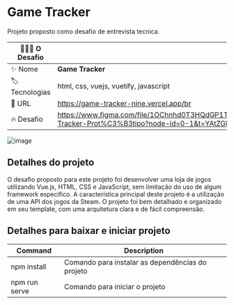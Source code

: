 # Game Tracker

Projeto proposto como desafio de entrevista tecnica.

| 👨🏻‍💻 O Desafio        |                                                                                                                |
| ------------------- | -------------------------------------------------------------------------------------------------------------- |
| :sparkles: Nome     | **Game Tracker**                                                                                               |
| :label: Tecnologias | html, css, vuejs, vuetify, javascript                                                                          |
| :rocket: URL        | https://game-tracker-nine.vercel.app/br                                                                        |
| :fire: Desafio      | https://www.figma.com/file/1OChnhd0T3HQdGP1TWHNbX/Game-Tracker-Prot%C3%B3tipo?node-id=0-1&t=YAtZGbxJ1lXAsrFW-0 |

<!-- Inserir imagem com a #vitrinedev ao final do link -->

![image](https://user-images.githubusercontent.com/23459929/231747000-72849494-0a80-4c65-bbe1-ebe650151506.png#vitrinedev)

## Detalhes do projeto

O desafio proposto para este projeto foi desenvolver uma loja de jogos utilizando Vue.js, HTML, CSS e JavaScript, sem limitação do uso de algum framework específico. A característica principal deste projeto é a utilização de uma API dos jogos da Steam. O projeto foi bem detalhado e organizado em seu template, com uma arquitetura clara e de fácil compreensão.

## Detalhes para baixar e iniciar projeto

| Command       | Description                                      |
| ------------- | ------------------------------------------------ |
| npm install   | Comando para instalar as dependências do projeto |
| npm run serve | Comando para iniciar o projeto                   |
